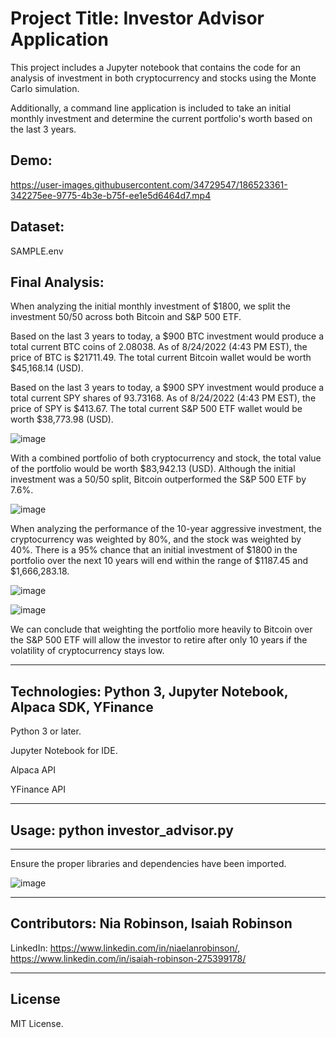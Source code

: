 # Project Title: Investor Advisor Application

This project includes a Jupyter notebook that contains the code for an analysis of investment in both cryptocurrency and stocks using the Monte Carlo simulation.

Additionally, a command line application is included to take an initial monthly investment and determine the current portfolio's worth based on the last 3 years.

Demo:
---
https://user-images.githubusercontent.com/34729547/186523361-342275ee-9775-4b3e-b75f-ee1e5d6464d7.mp4


Dataset:
---
SAMPLE.env

Final Analysis:
---

When analyzing the initial monthly investment of $1800, we split the investment 50/50 across both Bitcoin and S&P 500 ETF. 

Based on the last 3 years to today, a $900 BTC investment would produce a total current BTC coins of 2.08038. As of 8/24/2022 (4:43 PM EST), the price of BTC is $21711.49. The total current Bitcoin wallet would be worth $45,168.14 (USD).

Based on the last 3 years to today, a $900 SPY investment would produce a total current SPY shares of 93.73168. As of 8/24/2022 (4:43 PM EST), the price of SPY is $413.67. The total current S&P 500 ETF wallet would be worth $38,773.98 (USD).

![image](https://user-images.githubusercontent.com/34729547/186520835-eec419fd-aad5-4ed8-a276-604d86f11f17.png)

With a combined portfolio of both cryptocurrency and stock, the total value of the portfolio would be worth $83,942.13 (USD). Although the initial investment was a 50/50 split, Bitcoin outperformed the S&P 500 ETF by 7.6%.

![image](https://user-images.githubusercontent.com/34729547/186520932-4cecb670-3d28-40d6-89a6-f15b6485c350.png)

When analyzing the performance of the 10-year aggressive investment, the cryptocurrency was weighted by 80%, and the stock was weighted by 40%. There is a 95% chance that an initial investment of $1800 in the portfolio over the next 10 years will end within the range of $1187.45 and $1,666,283.18.

![image](https://user-images.githubusercontent.com/34729547/186521815-95ef8f58-a839-42a2-9d86-24eecaeed047.png)

![image](https://user-images.githubusercontent.com/34729547/186521891-89eccbad-d0cd-49f7-947c-1f456eb63640.png)

We can conclude that weighting the portfolio more heavily to Bitcoin over the S&P 500 ETF will allow the investor to retire after only 10 years if the volatility of cryptocurrency stays low.

---

## Technologies: Python 3, Jupyter Notebook, Alpaca SDK, YFinance

Python 3 or later.

Jupyter Notebook for IDE.

Alpaca API 

YFinance API

---

## Usage: python investor_advisor.py
---

Ensure the proper libraries and dependencies have been imported.

![image](https://user-images.githubusercontent.com/34729547/186522557-e14ee3fa-13bd-4a9e-bfcb-4737d3b866a6.png)

---

## Contributors: Nia Robinson, Isaiah Robinson

LinkedIn: https://www.linkedin.com/in/niaelanrobinson/, https://www.linkedin.com/in/isaiah-robinson-275399178/

---

## License

MIT License.
